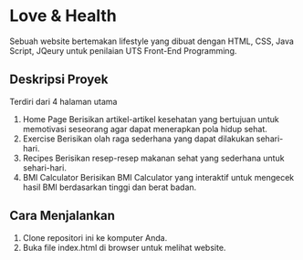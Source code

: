 # Love & Health
Sebuah website bertemakan lifestyle yang dibuat dengan HTML, CSS, Java Script, JQeury untuk penilaian UTS Front-End Programming.

## Deskripsi Proyek
Terdiri dari 4 halaman utama
1. Home Page 
Berisikan artikel-artikel kesehatan yang bertujuan untuk memotivasi seseorang agar dapat menerapkan pola hidup sehat.
2. Exercise 
Berisikan olah raga sederhana yang dapat dilakukan sehari-hari.
3. Recipes 
Berisikan resep-resep makanan sehat yang sederhana untuk sehari-hari.
4. BMI Calculator
Berisikan BMI Calculator yang interaktif untuk mengecek hasil BMI berdasarkan tinggi dan berat badan.

## Cara Menjalankan 
1. Clone repositori ini ke komputer Anda.
2. Buka file index.html di browser untuk melihat website.